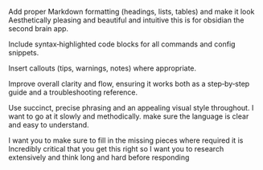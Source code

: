 Add proper Markdown formatting (headings, lists, tables) and make it look Aesthetically pleasing and beautiful and intuitive this is for obsidian the second brain app.

Include syntax‐highlighted code blocks for all commands and config snippets.

Insert callouts (tips, warnings, notes) where appropriate.

Improve overall clarity and flow, ensuring it works both as a step‐by‐step guide and a troubleshooting reference.

Use succinct, precise phrasing and an appealing visual style throughout.
I want to go at it slowly and methodically.
make sure the language is clear and easy to understand.

I want you to make sure to fill in the missing pieces where required it is Incredibly critical that you get this right so I want you to research extensively and think long and hard before responding